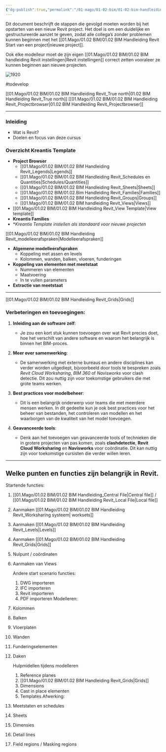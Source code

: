 ```yaml
---
{"dg-publish":true,"permalink":"/01-mago/01-02-bim/01-02-bim-handleiding-revit/","tags":["Bim","howtobim","gardenEntry"]}
---
```





Dit document beschrijft de stappen die gevolgd moeten worden bij het opstarten van een nieuw Revit project. Het doel is om een duidelijke en gestructureerde aanzet te geven, zodat alle collega’s zonder problemen kunnen beginnen met het [[01.Mago/01.02 BIM/01.02 BIM Handleiding Revit Start van een project\|nieuwe project]].

Ook elke modelleur moet de zijn eigen [[01.Mago/01.02 BIM/01.02 BIM handleiding Revit instellingen\|Revit instellingen]] correct zetten vooraleer ze kunnen beginnen aan nieuwe projecten.

![1920](https://i.pinimg.com/736x/cd/ef/7b/cdef7b8ce51a1d3a728ca5357e97a8d5.jpg)

#todevelop 



[[01.Mago/01.02 BIM/01.02 BIM Handleiding Revit_True north\|01.02 BIM Handleiding Revit_True north]]
[[01.Mago/01.02 BIM/01.02 BIM Handleiding Revit_Projectbrowser\|01.02 BIM Handleiding Revit_Projectbrowser]]


---

### **Inleiding**
- Wat is Revit?  
- Doelen en focus van deze cursus
### **Overzicht Kreantis Template**
- **Project Browser**  
  - [[01.Mago/01.02 BIM/01.02 BIM Handleiding Revit_Legends\|Legends]]
  - [[01.Mago/01.02 BIM/01.02 BIM Handleiding Revit_Schedules en Quantities\|Schedules/Quantities]] 
  - [[01.Mago/01.02 BIM/01.02 BIM Handleiding Revit_Sheets\|Sheets]]  
  - [[01.Mago/01.02 BIM/01.02.Bim Handleiding Revit_Families\|Families]]  
  - [[01.Mago/01.02 BIM/01.02 BIM Handleiding Revit_Groups\|Groups]]  
  - [[01.Mago/01.02 BIM/01.02 BIM handleiding Revit_Views\|Views]]  
- [[01.Mago/01.02 BIM/01.02 BIM Handleiding Revit_View Template\|View template]]
- **Kreantis Families**  
- **Kreantis Template instellen als standaard voor nieuwe projecten*


[[01.Mago/01.02 BIM/01.02 BIM Handleiding Revit_modelleerafspraken\|Modelleerafspraken]]
- **Algemene modelleerafspraken**
  - Koppeling met assen en levels  
  - Kolommen, wanden, balken, vloeren, funderingen  
- **Koppeling van elementen met meetstaat**  
  - Nummeren van elementen  
  - Maatvoering  
  - In te vullen parameters  
- **Extractie van meetstaat**  



---
[[01.Mago/01.02 BIM/01.02 BIM Handleiding Revit_Grids\|Grids]]
### **Verbeteringen en toevoegingen:**

1. **Inleiding aan de software zelf**:  
   - Je zou een kort stuk kunnen toevoegen over wat Revit precies doet, hoe het verschilt van andere software en waarom het belangrijk is binnen het BIM-proces.

2. **Meer over samenwerking**:  
   - De samenwerking met externe bureaus en andere disciplines kan verder worden uitgediept, bijvoorbeeld door tools te bespreken zoals *Revit Cloud Worksharing*, *BIM 360* of *Navisworks* voor clash detectie. Dit zou nuttig zijn voor toekomstige gebruikers die met grote teams werken.

3. **Best practices voor modelbeheer**:  
   - Dit is een belangrijk onderwerp voor teams die met meerdere mensen werken. In dit gedeelte kun je ook best practices voor het beheer van bestanden, het controleren van modellen en het waarborgen van de kwaliteit van het model toevoegen.

4. **Geavanceerde tools**:  
   - Denk aan het toevoegen van geavanceerde tools of technieken die in grotere projecten van pas komen, zoals **clashdetectie**, **Revit Cloud Worksharing** en **Navisworks** voor coördinatie. Dit kan nuttig zijn voor toekomstige cursisten die verder willen leren.

---


## Welke punten en functies zijn belangrijk in Revit.

Startende functies:

1. [[01.Mago/01.02 BIM/01.02 BIM Handleiding_Central File\|Central file]] / [[01.Mago/01.02 BIM/01.02 BIM Handleiding Revit_Local File\|Local file]]
2. Aanmaken [[01.Mago/01.02 BIM/01.02 BIM Handleiding Revit_Worksharing systeem\| worksets]]
4. Aanmaken [[01.Mago/01.02 BIM/01.02 BIM Handleiding Revit_Levels\|Levels]]
5. Aanmaken [[01.Mago/01.02 BIM/01.02 BIM Handleiding Revit_Grids\|Grids]]
6. Nulpunt / coördinaten 
7. Aanmaken van Views

	Andere start scenario functies:
	1. DWG importeren
	2. IFC importeren
	3. Revit importeren
	4. PDF importeren
Modelleren:
1. Kolommen
2. Balken
3. Vloerplaten
4. Wanden
5. Funderingselementen
6. Daken

	Hulpmidellen tijdens modelleren
	1. Reference planes
	2. [[01.Mago/01.02 BIM/01.02 BIM Handleiding Revit_Grids\|Grids]]
	3. Dimensions
	4. Cast in place elementen
	5. Templates
Afwerking:
1. Meetstaten en schedules
2. Sheets
3. Dimensies
4. Detail lines
5. Field regions / Masking regions


